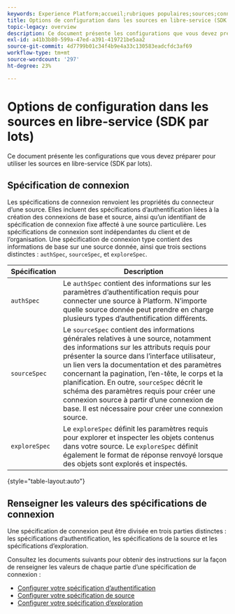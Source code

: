 ```yaml
---
keywords: Experience Platform;accueil;rubriques populaires;sources;connecteurs;connecteurs source;sdk sources;sdk;SDK
title: Options de configuration dans les sources en libre-service (SDK par lots)
topic-legacy: overview
description: Ce document présente les configurations que vous devez préparer pour utiliser les sources en libre-service (SDK par lots).
exl-id: a41b3b80-599a-47ed-a391-419721be5aa2
source-git-commit: 4d7799b01c34f4b9e4a33c130583eadcfdc3af69
workflow-type: tm+mt
source-wordcount: '297'
ht-degree: 23%

---
```


# Options de configuration dans les sources en libre-service (SDK par lots)

Ce document présente les configurations que vous devez préparer pour utiliser les sources en libre-service (SDK par lots).

## Spécification de connexion

Les spécifications de connexion renvoient les propriétés du connecteur d’une source. Elles incluent des spécifications d’authentification liées à la création des connexions de base et source, ainsi qu’un identifiant de spécification de connexion fixe affecté à une source particulière. Les spécifications de connexion sont indépendantes du client et de l’organisation. Une spécification de connexion type contient des informations de base sur une source donnée, ainsi que trois sections distinctes : `authSpec`, `sourceSpec`, et `exploreSpec`.

| Spécification | Description |
| --- | --- |
| `authSpec` | Le `authSpec` contient des informations sur les paramètres d’authentification requis pour connecter une source à Platform. N’importe quelle source donnée peut prendre en charge plusieurs types d’authentification différents. |
| `sourceSpec` | Le `sourceSpec` contient des informations générales relatives à une source, notamment des informations sur les attributs requis pour présenter la source dans l’interface utilisateur, un lien vers la documentation et des paramètres concernant la pagination, l’en-tête, le corps et la planification. En outre, `sourceSpec` décrit le schéma des paramètres requis pour créer une connexion source à partir d’une connexion de base. Il est nécessaire pour créer une connexion source. |
| `exploreSpec` | Le `exploreSpec` définit les paramètres requis pour explorer et inspecter les objets contenus dans votre source. Le `exploreSpec` définit également le format de réponse renvoyé lorsque des objets sont explorés et inspectés. |

{style=&quot;table-layout:auto&quot;}

## Renseigner les valeurs des spécifications de connexion

Une spécification de connexion peut être divisée en trois parties distinctes : les spécifications d’authentification, les spécifications de la source et les spécifications d’exploration.

Consultez les documents suivants pour obtenir des instructions sur la façon de renseigner les valeurs de chaque partie d’une spécification de connexion :

* [Configurer votre spécification d’authentification](./authspec.md)
* [Configurer votre spécification de source](./sourcespec.md)
* [Configurer votre spécification d’exploration](./explorespec.md)
